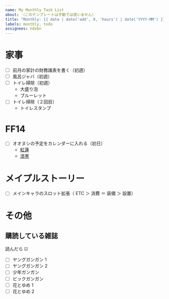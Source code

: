 ```yaml
---
name: My Monthly Task List
about: （このテンプレートは手動では使いません）
title: "Monthly: {{ date | date('add', 9, 'hours') | date('YYYY-MM') }}"
labels: monthly, todo
assignees: ndxbn
---
```


# 家事

- [ ] 前月の家計の財務諸表を書く（初週）
- [ ] 風呂ジャバ（初週）
- [ ] トイレ掃除（初週）
  - 大盛り泡
  - ブルーレット
- [ ] トイレ掃除（２回目）
  - トイレスタンプ

# FF14

- [ ] オオヌシの予定をカレンダーに入れる（初日）
  - [紅蓮](https://jp.finalfantasyxiv.com/lodestone/character/433058/blog/4067712/)
  - [漆黒](https://jp.finalfantasyxiv.com/lodestone/character/433058/blog/4747021/)

# メイプルストーリー

- [ ] メインキャラのスロット拡張（ ETC ＞ 消費 ＝ 装備 ＞ 設置）

# その他

## 購読している雑誌

読んだら ☑

- [ ] ヤングガンガン 1
- [ ] ヤングガンガン 2
- [ ] 少年ガンガン
- [ ] ビックガンガン
- [ ] 花とゆめ 1
- [ ] 花とゆめ 2

